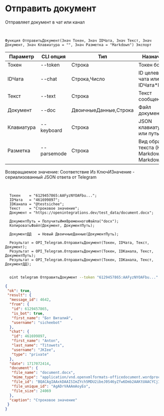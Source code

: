﻿---
sidebar_position: 5
---

# Отправить документ
 Отправляет документ в чат или канал


<br/>


`Функция ОтправитьДокумент(Знач Токен, Знач IDЧата, Знач Текст, Знач Документ, Знач Клавиатура = "", Знач Разметка = "Markdown") Экспорт`

  | Параметр | CLI опция | Тип | Назначение |
  |-|-|-|-|
  | Токен | --token | Строка | Токен бота |
  | IDЧата | --chat | Строка,Число | ID целевого чата или IDЧата*IDТемы |
  | Текст | --text | Строка | Текст сообщения |
  | Документ | --doc | ДвоичныеДанные,Строка | Файл документа |
  | Клавиатура | --keyboard | Строка | JSON клавиатуры или путь к .json |
  | Разметка | --parsemode | Строка | Вид обработки текста (HTML, Markdown, MarkdownV2) |

  
  Возвращаемое значение:   Соответствие Из КлючИЗначение - сериализованный JSON ответа от Telegram

<br/>




```bsl title="Пример кода"
  Токен    = "6129457865:AAFyzNYOAFbu...";
  IDЧата   = "461699897";
  IDКанала = "@testsichee";
  Текст    = "Строковое значение";
  Документ = "https://openintegrations.dev/test_data/document.docx";
  
  ДокументПуть = ПолучитьИмяВременногоФайла("docx");
  КопироватьФайл(Документ, ДокументПуть);
  
  ДокументДД   = Новый ДвоичныеДанные(ДокументПуть);
  
  Результат = OPI_Telegram.ОтправитьДокумент(Токен, IDЧата, Текст, Документ);
  Результат = OPI_Telegram.ОтправитьДокумент(Токен, IDКанала, Текст, ДокументПуть);
  Результат = OPI_Telegram.ОтправитьДокумент(Токен, IDКанала, Текст, ДокументДД);
```
	


```sh title="Пример команды CLI"
    
  oint telegram ОтправитьДокумент --token "6129457865:AAFyzNYOAFbu..." --chat "461699897" --text "Строковое значение" --doc "https://openintegrations.dev/test_data/document.docx" --keyboard %keyboard% --parsemode %parsemode%

```

```json title="Результат"
{
 "ok": true,
 "result": {
  "message_id": 4642,
  "from": {
   "id": 6129457865,
   "is_bot": true,
   "first_name": "Бот Виталий",
   "username": "sicheebot"
  },
  "chat": {
   "id": 461699897,
   "first_name": "Anton",
   "last_name": "Titowets",
   "username": "JKIee",
   "type": "private"
  },
  "date": 1717072414,
  "document": {
   "file_name": "document.docx",
   "mime_type": "application/vnd.openxmlformats-officedocument.wordprocessingml.document",
   "file_id": "BQACAgIAAxkDAAISImZYch5MDU2ibeJ0S46yZfw6Dmb2AAKtUAACYCjISp3o6gzXeDCVNQQ",
   "file_unique_id": "AgADrVAAAmAoyEo",
   "file_size": 24069
  },
  "caption": "Строковое значение"
 }
}
```
